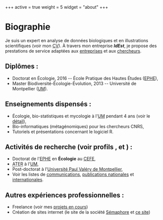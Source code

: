 +++
active = true
weight = 5
widget = "about"
+++
# Biographie

Je suis un expert en analyse de données biologiques et en illustrations scientifiques (voir mon <a href="/cv">CV</a>).
À travers mon entreprise ***IdEst***, je propose des prestations de service adaptées aux [entreprises](/offres/#entreprises) et aux [chercheurs](/offres/#recherche). 


## Diplômes :
- Doctorat en Écologie, 2016 -- École Pratique des Hautes Études ([EPHE](https://www.ephe.fr/)),
- Master Biodiversité-Écologie-Évolution, 2013 -- Université de Montpellier ([UM](https://www.umontpellier.fr/)).

## Enseignements dispensés :

- Écologie, bio-statistiques et mycologie à l'[UM](https://www.umontpellier.fr/) pendant 4 ans (voir le [détail](/cv/#detail_ens)),
- Bio-informatiques (métagénomiques) pour les chercheurs CNRS,
- Tutoriels et présentations concernant le logiciel R.

 
<h2> Activités de recherche (voir profils <a itemprop="sameAs" href="https://orcid.org/0000-0003-1088-1182" rel="external">   <i class="ai ai-orcid icon"></i> </a>, <a itemprop="sameAs" href="https://www.researchgate.net/profile/Adrien_Taudiere" rel="external"> <i class="ai ai-researchgate icon"></i> </a> et <a href="https://scholar.google.fr/scholar?hl=fr&as_sdt=0%2C5&q=author%3AAdrien+Taudi%C3%A8re&btnG=&oq="> <i class="ai ai-google-scholar icon"></i> </a>) : </h2>

- Doctorat de l'[EPHE](https://www.ephe.fr/) en **Écologie** au [CEFE](https://www.cefe.cnrs.fr/),
- <abbr title="Attaché Temporaire d'Enseignement et de Recherche" lang="fr">ATER</abbr> à l'[UM](https://www.umontpellier.fr/),
- Post-doctorat à l'[Université Paul Valéry de Montpellier](https://www.univ-montp3.fr/),
- Voir les listes de [communications](/cv/#communications), [publications nationales](/cv/#publication_nat) et [internationales](/cv/#publication_inter).

## Autres expériences professionnelles :

- Freelance (voir mes [projets en cours](#projects))
- Création de sites internet (le site de la société [Sémaphore](http://semaphore.fr/acceuil.html) et [ce site](https://adrientaudiere.com))


